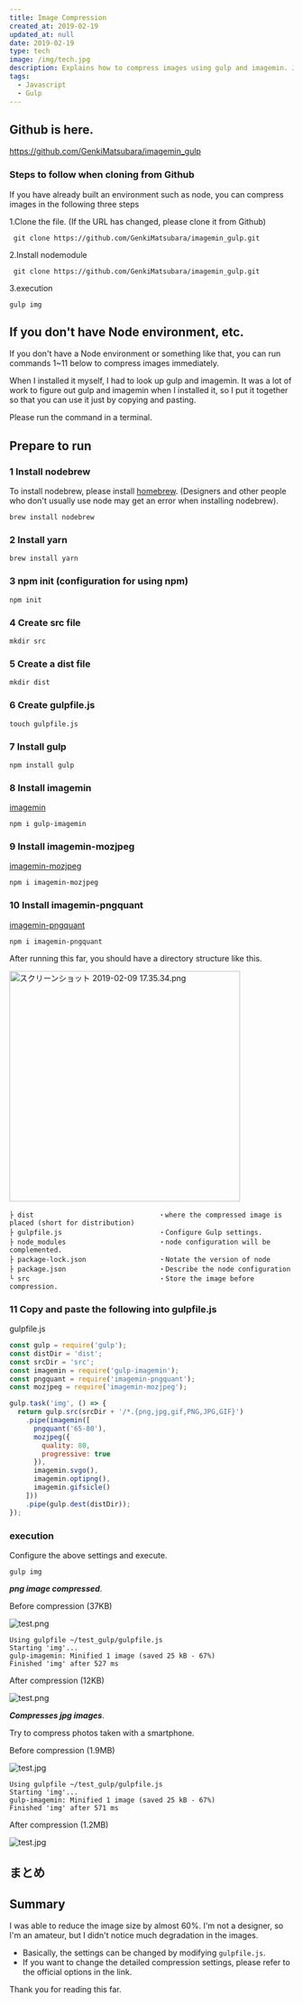 ```yaml
---
title: Image Compression
created_at: 2019-02-19
updated_at: null
date: 2019-02-19
type: tech
image: /img/tech.jpg
description: Explains how to compress images using gulp and imagemin. Just copy and paste!
tags:
  - Javascript
  - Gulp
---
```


## Github is here.

https://github.com/GenkiMatsubara/imagemin_gulp

### Steps to follow when cloning from Github

If you have already built an environment such as node, you can compress images in the following three steps

1.Clone the file.
(If the URL has changed, please clone it from Github)

```
 git clone https://github.com/GenkiMatsubara/imagemin_gulp.git
```

2.Install nodemodule

```
 git clone https://github.com/GenkiMatsubara/imagemin_gulp.git
```

3.execution

```
gulp img
```

## If you don't have Node environment, etc.

If you don't have a Node environment or something like that, you can run commands 1~11 below to compress images immediately.

When I installed it myself, I had to look up gulp and imagemin.
It was a lot of work to figure out gulp and imagemin when I installed it, so I put it together so that you can use it just by copying and pasting.

Please run the command in a terminal.

## Prepare to run

### 1 Install nodebrew

To install nodebrew, please install [homebrew](https://brew.sh/index_ja).
(Designers and other people who don't usually use node may get an error when installing nodebrew).

```
brew install nodebrew
```

### 2 Install yarn

```
brew install yarn
```

### 3 npm init (configuration for using npm)

```
npm init
```

### 4 Create src file

```
mkdir src
```

### 5 Create a dist file

```
mkdir dist
```

### 6 Create gulpfile.js

```
touch gulpfile.js
```

### 7 Install gulp

```
npm install gulp
```

### 8 Install imagemin

[imagemin](https://www.npmjs.com/package/gulp-imagemin)

```
npm i gulp-imagemin
```

### 9 Install imagemin-mozjpeg

[imagemin-mozjpeg](https://www.npmjs.com/package/imagemin-mozjpeg)

```
npm i imagemin-mozjpeg
```

### 10 Install imagemin-pngquant

[imagemin-pngquant](https://www.npmjs.com/package/imagemin-pngquant)

```
npm i imagemin-pngquant
```

After running this far, you should have a directory structure like this.

<img
  width="409"
  alt="スクリーンショット 2019-02-09 17.35.34.png"
  src="https://qiita-image-store.s3.amazonaws.com/0/199085/1b1523f4-4bdc-e7e4-d581-fcf16f6e8509.png">

```
├ dist　　　　　　　　　　　　　　　　　　 ・where the compressed image is placed (short for distribution)
├ gulpfile.js                        ・Configure Gulp settings.
├ node_modules                       ・node configuration will be complemented.
├ package-lock.json                  ・Notate the version of node
├ package.json                       ・Describe the node configuration
└ src                                ・Store the image before compression.
```

### 11 Copy and paste the following into gulpfile.js

gulpfile.js

```javascript
const gulp = require('gulp');
const distDir = 'dist';
const srcDir = 'src';
const imagemin = require('gulp-imagemin');
const pngquant = require('imagemin-pngquant');
const mozjpeg = require('imagemin-mozjpeg');

gulp.task('img', () => {
  return gulp.src(srcDir + '/*.{png,jpg,gif,PNG,JPG,GIF}')
    .pipe(imagemin([
      pngquant('65-80'),
      mozjpeg({
        quality: 80,
        progressive: true
      }),
      imagemin.svgo(),
      imagemin.optipng(),
      imagemin.gifsicle()
    ]))
    .pipe(gulp.dest(distDir));
});
```

### execution

Configure the above settings and execute.

```
gulp img
```

***png image compressed***.

Before compression (37KB)

![test.png](https://qiita-image-store.s3.amazonaws.com/0/199085/aea5a96c-8fe3-9cae-69e2-a76890232e1d.png)

```
Using gulpfile ~/test_gulp/gulpfile.js
Starting 'img'...
gulp-imagemin: Minified 1 image (saved 25 kB - 67%)
Finished 'img' after 527 ms
```

After compression (12KB)

![test.png](https://qiita-image-store.s3.amazonaws.com/0/199085/14039952-73fb-1b0f-bb63-7a9d4f5146a0.png)

***Compresses jpg images***.

Try to compress photos taken with a smartphone.

Before compression (1.9MB)

![test.jpg](https://qiita-image-store.s3.amazonaws.com/0/199085/ed453547-6e43-01ef-afa3-8e6a81c2201b.jpeg)

```
Using gulpfile ~/test_gulp/gulpfile.js
Starting 'img'...
gulp-imagemin: Minified 1 image (saved 25 kB - 67%)
Finished 'img' after 571 ms
```

After compression (1.2MB)

![test.jpg](https://qiita-image-store.s3.amazonaws.com/0/199085/69530871-5b4e-1b28-64ed-06d9c79aed45.jpeg)

## まとめ

## Summary

I was able to reduce the image size by almost 60%.
I'm not a designer, so I'm an amateur, but I didn't notice much degradation in the images.

- Basically, the settings can be changed by modifying `gulpfile.js`.
- If you want to change the detailed compression settings, please refer to the official options in the link.

Thank you for reading this far.
